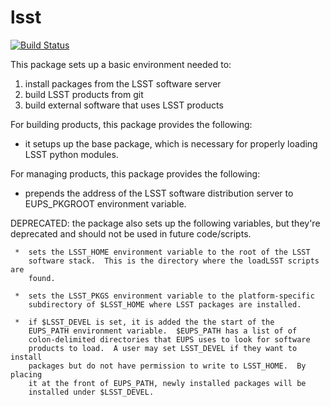 lsst
====

[![Build Status](https://travis-ci.org/lsst/lsst.png)](https://travis-ci.org/lsst/lsst)

This package sets up a basic environment needed to:

  1.  install packages from the LSST software server
  2.  build LSST products from git
  3.  build external software that uses LSST products

For building products, this package provides the following:

  *  it setups up the base package, which is necessary for properly
     loading LSST python modules.

For managing products, this package provides the following:

   *  prepends the address of the LSST software distribution server to
      EUPS_PKGROOT environment variable.

   DEPRECATED: the package also sets up the following variables, but they're
   deprecated and should not be used in future code/scripts.

     *  sets the LSST_HOME environment variable to the root of the LSST
        software stack.  This is the directory where the loadLSST scripts are
        found.

     *  sets the LSST_PKGS environment variable to the platform-specific
        subdirectory of $LSST_HOME where LSST packages are installed.

     *  if $LSST_DEVEL is set, it is added the the start of the
        EUPS_PATH environment variable.  $EUPS_PATH has a list of of
        colon-delimited directories that EUPS uses to look for software
        products to load.  A user may set LSST_DEVEL if they want to install
        packages but do not have permission to write to LSST_HOME.  By placing
        it at the front of EUPS_PATH, newly installed packages will be
        installed under $LSST_DEVEL.

